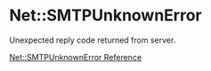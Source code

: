 # Net::SMTPUnknownError

Unexpected reply code returned from server.

[Net::SMTPUnknownError Reference](https://ruby-doc.org/stdlib-2.5.0/libdoc/net/smtp/rdoc/Net::SMTPUnknownError.html)